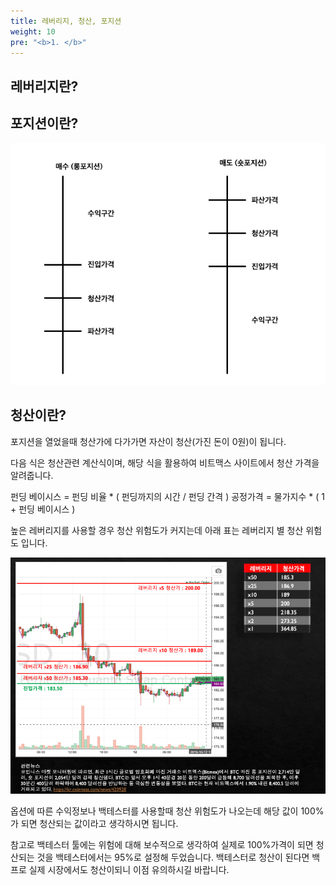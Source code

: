 ```yaml
---
title: 레버리지, 청산, 포지션
weight: 10
pre: "<b>1. </b>"
---
```


## 레버리지란?

## 포지션이란?

![](/picture/position2.png?width=450&height=300)

## 청산이란?

포지션을 열었을때 청산가에 다가가면 자산이 청산(가진 돈이 0원)이 됩니다.

다음 식은 청산관련 계산식이며, 해당 식을 활용하여 비트맥스 사이트에서 청산 가격을 알려줍니다.

펀딩 베이시스 = 펀딩 비율 * ( 펀딩까지의 시간 / 펀딩 간격 )
공정가격 = 물가지수 * ( 1 + 펀딩 베이시스 )

높은 레버리지를 사용할 경우 청산 위험도가 커지는데 아래 표는 레버리지 별 청산 위험도 입니다.

![](/picture/Reverage.png?width=450&height=300)

옵션에 따른 수익정보나 백테스터를 사용할때 청산 위험도가 나오는데 해당 값이 100%가 되면 청산되는 값이라고 생각하시면 됩니다.

참고로 백테스터 툴에는 위험에 대해 보수적으로 생각하여 실제로 100%가격이 되면 청산되는 것을 백테스터에서는 95%로 설정해 두었습니다. 백테스터로 청산이 된다면 백프로 실제 시장에서도 청산이되니 이점 유의하시길 바랍니다.